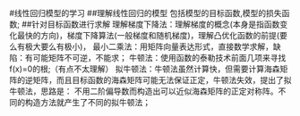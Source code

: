 #线性回归模型的学习
##理解线性回归的模型
   包括模型的目标函数,模型的损失函数;
##针对目标函数进行求解
   理解梯度下降法：理解梯度的概念(本身是指函数变化最快的方向)，梯度下降算法(一般梯度和随机梯度)，理解凸优化函数的前提(要么有极大要么有极小)，
   最小二乘法：用矩阵向量表达形式，直接数学求解，缺陷：有可能矩阵不可逆，不能求；
   牛顿法：使用函数的泰勒技术前面几项来寻找f(x)=0的根;（有点不太理解）
   拟牛顿法：牛顿法虽然计算快，但需要计算海森矩阵的逆矩阵，而且目标函数的海森矩阵可能无法保证正定，牛顿法失效，提出了拟牛顿法，思路是：
   不用二阶偏导数而构造出可以近似海森矩阵的正定对称阵。不同的构造方法就产生了不同的拟牛顿法；
   
   